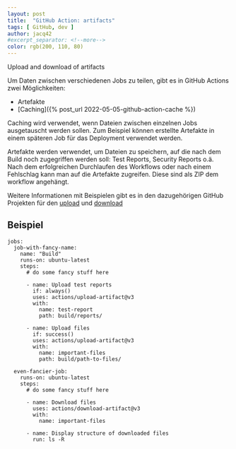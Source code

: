 ```yaml
---
layout: post
title:  "GitHub Action: artifacts"
tags: [ GitHub, dev ]
author: jacq42
#excerpt_separator: <!--more-->
color: rgb(200, 110, 80)
---
```


Upload and download of artifacts

<!--more-->

Um Daten zwischen verschiedenen Jobs zu teilen, gibt es in GitHub Actions zwei Möglichkeiten:
* Artefakte
* [Caching]({% post_url 2022-05-05-github-action-cache %})

Caching wird verwendet, wenn Dateien zwischen einzelnen Jobs ausgetauscht werden sollen. Zum Beispiel können erstellte Artefakte in einem späteren Job für das Deployment verwendet werden.

Artefakte werden verwendet, um Dateien zu speichern, auf die nach dem Build noch zugegriffen werden soll: Test Reports, Security Reports o.ä. Nach dem erfolgreichen Durchlaufen des Workflows oder nach einem Fehlschlag kann man auf die Artefakte zugreifen. Diese sind als ZIP dem workflow angehängt.

Weitere Informationen mit Beispielen gibt es in den dazugehörigen GitHub Projekten für den [upload](https://github.com/actions/cachehttps://github.com/actions/upload-artifact) und [download](https://github.com/actions/download-artifact)

## Beispiel

```
jobs:
  job-with-fancy-name:
    name: "Build"
    runs-on: ubuntu-latest
    steps:
      # do some fancy stuff here
      
      - name: Upload test reports
        if: always()
        uses: actions/upload-artifact@v3
        with:
          name: test-report
          path: build/reports/
          
      - name: Upload files
        if: success()
        uses: actions/upload-artifact@v3
        with:
          name: important-files
          path: build/path-to-files/
        
  even-fancier-job:
    runs-on: ubuntu-latest
    steps:
      # do some fancy stuff here
      
      - name: Download files
        uses: actions/download-artifact@v3
        with:
          name: important-files
          
      - name: Display structure of downloaded files
        run: ls -R
```


